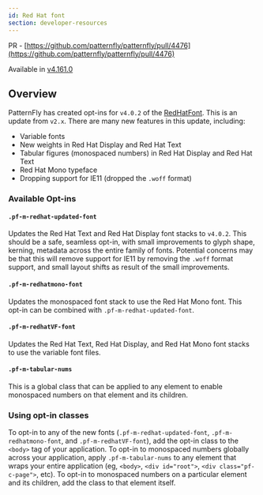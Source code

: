 ```yaml
---
id: Red Hat font
section: developer-resources
---
```


PR - [https://github.com/patternfly/patternfly/pull/4476](https://github.com/patternfly/patternfly/pull/4476)

Available in [v4.161.0](https://github.com/patternfly/patternfly/releases/tag/prerelease-v4.161.0)

## Overview

PatternFly has created opt-ins for `v4.0.2` of the [RedHatFont](https://github.com/RedHatOfficial/RedHatFont/). This is an update from `v2.x`. There are many new features in this update, including:

- Variable fonts
- New weights in Red Hat Display and Red Hat Text
- Tabular figures (monospaced numbers) in Red Hat Display and Red Hat Text
- Red Hat Mono typeface
- Dropping support for IE11 (dropped the `.woff` format)

### Available Opt-ins

#### `.pf-m-redhat-updated-font`

Updates the Red Hat Text and Red Hat Display font stacks to `v4.0.2`. This should be a safe, seamless opt-in, with small improvements to glyph shape, kerning, metadata across the entire family of fonts. Potential concerns may be that this will remove support for IE11 by removing the `.woff` format support, and small layout shifts as result of the small improvements.

#### `.pf-m-redhatmono-font`

Updates the monospaced font stack to use the Red Hat Mono font. This opt-in can be combined with `.pf-m-redhat-updated-font`.

#### `.pf-m-redhatVF-font`

Updates the Red Hat Text, Red Hat Display, and Red Hat Mono font stacks to use the variable font files.

#### `.pf-m-tabular-nums`

This is a global class that can be applied to any element to enable monospaced numbers on that element and its children.

### Using opt-in classes

To opt-in to any of the new fonts (`.pf-m-redhat-updated-font`, `.pf-m-redhatmono-font`, and `.pf-m-redhatVF-font`), add the opt-in class to the `<body>` tag of your application. To opt-in to monospaced numbers globally across your application, apply `.pf-m-tabular-nums` to any element that wraps your entire application (eg, `<body>`, `<div id="root">`, `<div class="pf-c-page">`, etc). To opt-in to monospaced numbers on a particular element and its children, add the class to that element itself.
